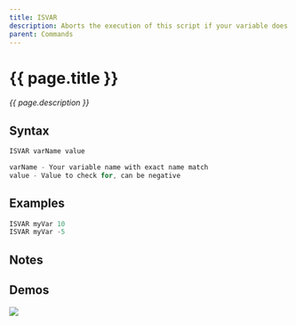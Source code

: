 ```yaml
---
title: ISVAR
description: Aborts the execution of this script if your variable does not match to given value
parent: Commands
---
```


# {{ page.title }}

_{{ page.description }}_

## Syntax

```java
ISVAR varName value 

varName - Your variable name with exact name match
value - Value to check for, can be negative
```

## Examples

```java
ISVAR myVar 10
ISVAR myVar -5
```

## Notes


## Demos

![](N/A)

